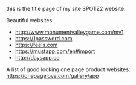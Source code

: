 this is the title page of my site SPOTZ2 website.

Beautiful websites:
- http://www.monumentvalleygame.com/mv1
- https://1password.com
- https://feels.com
- https://mustapp.com/en#import
- http://daysapp.co




A list of good looking one page product websites:
https://onepagelove.com/gallery/app

